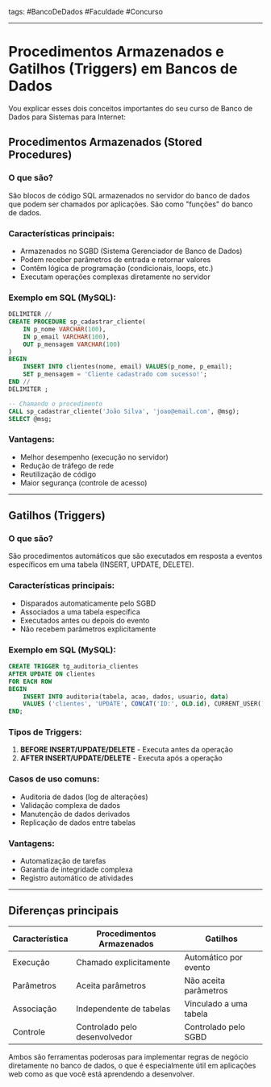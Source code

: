 tags: #BancoDeDados #Faculdade #Concurso 
___
# Procedimentos Armazenados e Gatilhos (Triggers) em Bancos de Dados

Vou explicar esses dois conceitos importantes do seu curso de Banco de Dados para Sistemas para Internet:

## **Procedimentos Armazenados (Stored Procedures)**

### O que são?
São blocos de código SQL armazenados no servidor do banco de dados que podem ser chamados por aplicações. São como "funções" do banco de dados.

### Características principais:
- Armazenados no SGBD (Sistema Gerenciador de Banco de Dados)
- Podem receber parâmetros de entrada e retornar valores
- Contêm lógica de programação (condicionais, loops, etc.)
- Executam operações complexas diretamente no servidor

### Exemplo em SQL (MySQL):
```sql
DELIMITER //
CREATE PROCEDURE sp_cadastrar_cliente(
    IN p_nome VARCHAR(100),
    IN p_email VARCHAR(100),
    OUT p_mensagem VARCHAR(100)
)
BEGIN
    INSERT INTO clientes(nome, email) VALUES(p_nome, p_email);
    SET p_mensagem = 'Cliente cadastrado com sucesso!';
END //
DELIMITER ;

-- Chamando o procedimento
CALL sp_cadastrar_cliente('João Silva', 'joao@email.com', @msg);
SELECT @msg;
```

### Vantagens:
- Melhor desempenho (execução no servidor)
- Redução de tráfego de rede
- Reutilização de código
- Maior segurança (controle de acesso)

---

## **Gatilhos (Triggers)**

### O que são?
São procedimentos automáticos que são executados em resposta a eventos específicos em uma tabela (INSERT, UPDATE, DELETE).

### Características principais:
- Disparados automaticamente pelo SGBD
- Associados a uma tabela específica
- Executados antes ou depois do evento
- Não recebem parâmetros explicitamente

### Exemplo em SQL (MySQL):
```sql
CREATE TRIGGER tg_auditoria_clientes
AFTER UPDATE ON clientes
FOR EACH ROW
BEGIN
    INSERT INTO auditoria(tabela, acao, dados, usuario, data)
    VALUES ('clientes', 'UPDATE', CONCAT('ID:', OLD.id), CURRENT_USER(), NOW());
END;
```

### Tipos de Triggers:
1. **BEFORE INSERT/UPDATE/DELETE** - Executa antes da operação
2. **AFTER INSERT/UPDATE/DELETE** - Executa após a operação

### Casos de uso comuns:
- Auditoria de dados (log de alterações)
- Validação complexa de dados
- Manutenção de dados derivados
- Replicação de dados entre tabelas

### Vantagens:
- Automatização de tarefas
- Garantia de integridade complexa
- Registro automático de atividades

---

## **Diferenças principais**

| Característica        | Procedimentos Armazenados       | Gatilhos                |
|----------------------|--------------------------------|------------------------|
| Execução             | Chamado explicitamente         | Automático por evento  |
| Parâmetros           | Aceita parâmetros              | Não aceita parâmetros  |
| Associação           | Independente de tabelas        | Vinculado a uma tabela |
| Controle             | Controlado pelo desenvolvedor  | Controlado pelo SGBD   |

Ambos são ferramentas poderosas para implementar regras de negócio diretamente no banco de dados, o que é especialmente útil em aplicações web como as que você está aprendendo a desenvolver.